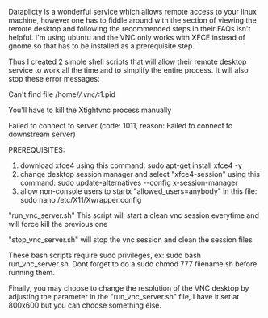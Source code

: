 Dataplicty is a wonderful service which allows remote access to your linux machine,
however one has to fiddle around with the section of viewing the remote desktop
and following the recommended steps in their FAQs isn't helpful. I'm using ubuntu 
and the VNC only works with XFCE instead of gnome so that has to be installed as a
prerequisite step.

Thus I created 2 simple shell scripts that will allow their remote desktop service
to work all the time and to simplify the entire process. It will also stop these error messages: 

Can't find file /home/*/.vnc/*:1.pid

You'll have to kill the Xtightvnc process manually 

Failed to connect to server (code: 1011, reason: Failed to connect to downstream server)

PREREQUISITES:
1. download xfce4 using this command:    sudo apt-get install xfce4 -y
2. change desktop session manager and select "xfce4-session" using this command:    sudo update-alternatives --config x-session-manager
3. allow non-console users to startx "allowed_users=anybody" in this file:    sudo nano /etc/X11/Xwrapper.config

"run_vnc_server.sh" 
This script will start a clean vnc session everytime and will force kill the previous one

"stop_vnc_server.sh" will stop the vnc session and clean the session files

These bash scripts require sudo privileges, ex: sudo bash run_vnc_server.sh. Dont
forget to do a sudo chmod 777 filename.sh before running them. 

Finally, you may choose to change the resolution of the VNC desktop by adjusting the 
parameter in the "run_vnc_server.sh" file, I have it set at 800x600 but you can choose
something else.
